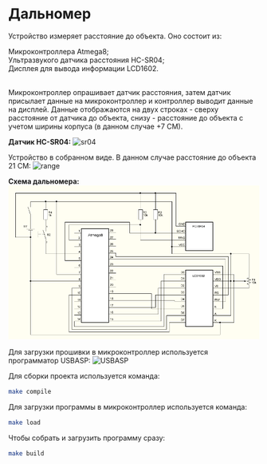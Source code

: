 # Дальномер
Устройство измеряет расстояние до объекта. Оно состоит из: <br>
<summary>Микроконтроллера Atmega8;</summary>
<summary>Ультразвукого датчика расстояния HC-SR04;</summary>
<summary>Дисплея для вывода информации LCD1602.</summary>
<br>

Микроконтроллер опрашивает датчик расстояния, затем датчик присылает данные на микроконтроллер и контроллер выводит данные на дисплей.
Данные отображаются на двух строках - сверху расстояние от датчика до объекта, снизу - расстояние до объекта с учетом ширины корпуса (в данном случае +7 СМ).
<br>

<b>Датчик HC-SR04:</b>
![sr04](https://user-images.githubusercontent.com/33072543/217589039-b8ec34df-6904-405b-864d-f551503b39bd.jpg)
<br>

Устройство в собранном виде. В данном случае расстояние до объекта 21 СМ:
![range](https://user-images.githubusercontent.com/33072543/217589565-ad0daecc-04d5-411f-9a11-92793e9b06bb.jpg)
<br>

<b>Схема дальномера:</b>
![schema](https://github.com/BATn1ck/rangemetr/blob/main/schema.png)
<br>

Для загрузки прошивки в микроконтроллер используется программатор USBASP:
![USBASP](https://user-images.githubusercontent.com/33072543/217591057-c9e2ccea-89c8-4260-bec4-d8a78cfc5dae.jpg)
<br>

Для сборки проекта используется команда: <br>
```bash
make compile
```

Для загрузки программы в микроконтроллер используется команда: <br>
```bash
make load
```

Чтобы собрать и загрузить программу сразу:
```bash
make build
```
